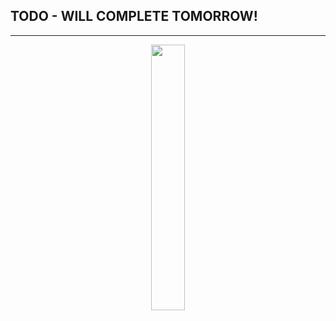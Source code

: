 ## TODO - WILL COMPLETE TOMORROW! 

---

<p align="center" width="100%">
    <img width="33%" src="https://pbs.twimg.com/profile_images/1485273631177412612/Hrs4GXxs_400x400.jpg">
</p>
